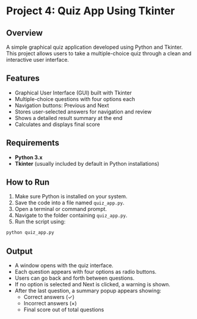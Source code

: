 # Project 4: Quiz App Using Tkinter

## Overview

A simple graphical quiz application developed using Python and Tkinter. This project allows users to take a multiple-choice quiz through a clean and interactive user interface.

## Features

- Graphical User Interface (GUI) built with Tkinter
- Multiple-choice questions with four options each
- Navigation buttons: Previous and Next
- Stores user-selected answers for navigation and review
- Shows a detailed result summary at the end
- Calculates and displays final score

## Requirements

- **Python 3.x**
- **Tkinter** (usually included by default in Python installations)

## How to Run

1. Make sure Python is installed on your system.
2. Save the code into a file named `quiz_app.py`.
3. Open a terminal or command prompt.
4. Navigate to the folder containing `quiz_app.py`.
5. Run the script using:

```bash
python quiz_app.py
```

## Output

- A window opens with the quiz interface.
- Each question appears with four options as radio buttons.
- Users can go back and forth between questions.
- If no option is selected and Next is clicked, a warning is shown.
- After the last question, a summary popup appears showing:
  - Correct answers (✓)
  - Incorrect answers (×)
  - Final score out of total questions
